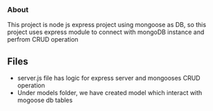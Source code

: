 ### About

This project is node js express project using mongoose as DB, so this project uses express module to connect with mongoDB instance and perfrom CRUD operation

## Files
- server.js file has logic for express server and mongooses CRUD operation
- Under models folder, we have created model which interact with mogoose db tables 